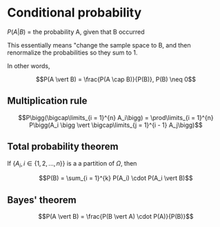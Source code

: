 # Conditional probability

$P(A \vert B)$ = the probability A, given that B occurred

This essentially means "change the sample space to B, and then renormalize the
probabilities so they sum to 1.

In other words,

$$P(A \vert B) = \frac{P(A \cap B)}{P(B)}, P(B) \neq 0$$

## Multiplication rule

$$P\bigg(\bigcap\limits_{i = 1}^{n} A_i\bigg) = \prod\limits_{i = 1}^{n} P\bigg(A_i \bigg \vert \bigcap\limits_{j = 1}^{i - 1} A_j\bigg)$$

## Total probability theorem

If $\{A_i, i \in  \{1, 2, ..., n\}\}$ is a a partition of $\Omega$, then

$$P(B) = \sum_{i = 1}^{k} P(A_i) \cdot P(A_i \vert B)$$

## Bayes' theorem

$$P(A \vert B) = \frac{P(B \vert A) \cdot P(A)}{P(B)}$$
